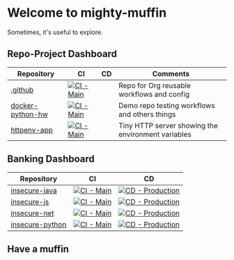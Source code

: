 # Welcome to mighty-muffin

Sometimes, it's useful to explore.

## Repo-Project Dashboard

| Repository   | CI                                                                                                                                                                          | CD  | Comments                                     |
|------------- |---------------------------------------------------------------------------------------------------------------------------------------------------------------------------- |---- |--------------------------------------------- |
| [.github](https://github.com/mighty-muffin/.github)     | [![CI - Main](https://github.com/mighty-muffin/.github/actions/workflows/main.yml/badge.svg)](https://github.com/mighty-muffin/.github/actions/workflows/main.yml)           |     | Repo for Org reusable workflows and config   |
| [docker-python-hw](https://github.com/mighty-muffin/docker-python-hw)     | [![CI - Main](https://github.com/mighty-muffin/docker-python-hw/actions/workflows/main.yml/badge.svg)](https://github.com/mighty-muffin/docker-python-hw/actions/workflows/main.yml)           |     | Demo repo testing workflows and others things  |
| [httpenv-app](https://github.com/mighty-muffin/httpenv-app)     | [![CI - Main](https://github.com/mighty-muffin/httpenv-app/actions/workflows/main.yml/badge.svg)](https://github.com/mighty-muffin/httpenv-app/actions/workflows/main.yml)           |     | Tiny HTTP server showing the environment variables  |

## Banking Dashboard

| Repository                                                           | CI                                                                                                                                                                                  | CD                                                                                                                                                                                    |
|--------------------------------------------------------------------- |------------------------------------------------------------------------------------------------------------------------------------------------------------------------------------ |-------------------------------------------------------------------------------------------------------------------------------------------------------------------------------------- |
| [insecure-java](https://github.com/mighty-muffin/insecure-java)      | [![CI - Main](https://github.com/mighty-muffin/insecure-java/actions/workflows/main.yml/badge.svg)](https://github.com/mighty-muffin/insecure-java/actions/workflows/main.yml)      | [![CD - Production](https://github.com/mighty-muffin/insecure-java/actions/workflows/cd.yml/badge.svg)](https://github.com/mighty-muffin/insecure-java/actions/workflows/cd.yml)      |
| [insecure-js](https://github.com/mighty-muffin/insecure-js)          | [![CI - Main](https://github.com/mighty-muffin/insecure-js/actions/workflows/main.yml/badge.svg)](https://github.com/mighty-muffin/insecure-js/actions/workflows/main.yml)          | [![CD - Production](https://github.com/mighty-muffin/insecure-js/actions/workflows/cd.yml/badge.svg)](https://github.com/mighty-muffin/insecure-js/actions/workflows/cd.yml)          |
| [insecure-net](https://github.com/mighty-muffin/insecure-net)        | [![CI - Main](https://github.com/mighty-muffin/insecure-net/actions/workflows/main.yml/badge.svg)](https://github.com/mighty-muffin/insecure-net/actions/workflows/main.yml)        | [![CD - Production](https://github.com/mighty-muffin/insecure-net/actions/workflows/cd.yml/badge.svg)](https://github.com/mighty-muffin/insecure-net/actions/workflows/cd.yml)        |
| [insecure-python](https://github.com/mighty-muffin/insecure-python)  | [![CI - Main](https://github.com/mighty-muffin/insecure-python/actions/workflows/main.yml/badge.svg)](https://github.com/mighty-muffin/insecure-python/actions/workflows/main.yml)  | [![CD - Production](https://github.com/mighty-muffin/insecure-python/actions/workflows/cd.yml/badge.svg)](https://github.com/mighty-muffin/insecure-python/actions/workflows/cd.yml)  |

## Have a muffin

<!-- Or stay hungry whatev -->
